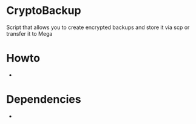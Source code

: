 # CryptoBackup
Script that allows you to create encrypted backups and store it via scp or transfer it to Mega

# Howto
-

# Dependencies
-
